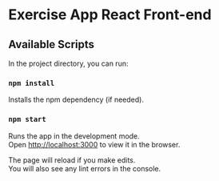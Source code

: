 # Exercise App React Front-end

## Available Scripts

In the project directory, you can run:

### `npm install`

Installs the npm dependency (if needed).

### `npm start`

Runs the app in the development mode.\
Open [http://localhost:3000](http://localhost:3000) to view it in the browser.

The page will reload if you make edits.\
You will also see any lint errors in the console.

